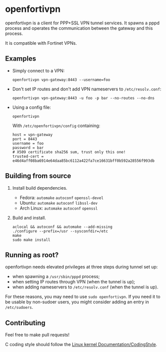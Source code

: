 openfortivpn
============

openfortivpn is a client for PPP+SSL VPN tunnel services. It spawns a pppd
process and operates the communication between the gateway and this process.

It is compatible with Fortinet VPNs.

Examples
--------

* Simply connect to a VPN:

  ```
  openfortivpn vpn-gateway:8443 --username=foo
  ```

* Don't set IP routes and don't add VPN nameservers to `/etc/resolv.conf`:

  ```
  openfortivpn vpn-gateway:8443 -u foo -p bar --no-routes --no-dns
  ```

* Using a config file:

  ```
  openfortivpn
  ```

  With `/etc/openfortivpn/config` containing:

  ```
  host = vpn-gateway
  port = 8443
  username = foo
  password = bar
  # X509 certificate sha256 sum, trust only this one!
  trusted-cert = e46d4aff08ba6914e64daa85bc6112a422fa7ce16631bff0b592a28556f993db
  ```

Building from source
--------------------

1.  Install build dependencies.

    * Fedora: `automake` `autoconf` `openssl-devel`
    * Ubuntu: `automake` `autoconf` `libssl-dev`
    * Arch Linux: `automake` `autoconf` `openssl`

2.  Build and install.

    ```
    aclocal && autoconf && automake --add-missing
    ./configure --prefix=/usr --sysconfdir=/etc
    make
    sudo make install
    ```

Running as root?
----------------

openfortivpn needs elevated privileges at three steps during tunnel set up:

* when spawning a `/usr/sbin/pppd` process;
* when setting IP routes through VPN (when the tunnel is up);
* when adding nameservers to `/etc/resolv.conf` (when the tunnel is up).

For these reasons, you may need to use `sudo openfortivpn`. If you need it to
be usable by non-sudoer users, you might consider adding an entry in
`/etc/sudoers`.

Contributing
------------

Feel free to make pull requests!

C coding style should follow the [Linux kernel Documentation/CodingStyle](http://git.kernel.org/cgit/linux/kernel/git/torvalds/linux.git/tree/Documentation/CodingStyle?id=refs/heads/master).
